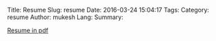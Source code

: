 Title: Resume
Slug: resume
Date: 2016-03-24 15:04:17
Tags: 
Category: resume
Author: mukesh
Lang: 
Summary: 


[Resume in pdf ]({filename}/docs/mukeshyadav.pdf)